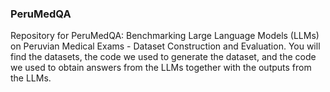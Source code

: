 ### PeruMedQA

Repository for PeruMedQA: Benchmarking Large Language Models (LLMs) on Peruvian Medical Exams - Dataset Construction and Evaluation. 
You will find the datasets, the code we used to generate the dataset, and the code we used to obtain answers from the LLMs together with the outputs from the LLMs.

